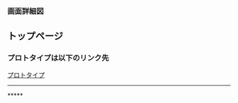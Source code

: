 ### 画面詳細図
## トップページ
### プロトタイプは以下のリンク先
[プロトタイプ](https://www.figma.com/file/flH1JfYrmeOCN3rUUpXQQa/Untitled?node-id=0%3A1)
*****
<img mysrc="../img/X - 1.png" width="500">
*****
